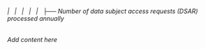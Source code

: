 ###### |   |   |   |   |   ├── Number of data subject access requests (DSAR) processed annually

*Add content here*